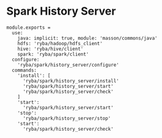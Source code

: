 
# Spark History Server

    module.exports =
      use:
        java: implicit: true, module: 'masson/commons/java'
        hdfs: 'ryba/hadoop/hdfs_client'
        hive: 'ryba/hive/client'
        spark: 'ryba/spark/client'
      configure:
        'ryba/spark/history_server/configure'
      commands:
        'install': [
          'ryba/spark/history_server/install'
          'ryba/spark/history_server/start'
          'ryba/spark/history_server/check'
        ]
        'start':
          'ryba/spark/history_server/start'
        'stop':
          'ryba/spark/history_server/stop'
        'start':
          'ryba/spark/history_server/check'
